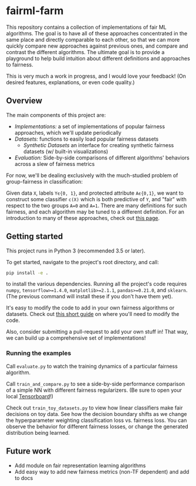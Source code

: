 # fairml-farm
This repository contains a collection of implementations of fair ML algorithms.
The goal is to have all of these approaches concentrated in the same place and directly comparable
to each other, so that we can more quickly compare new approaches against previous ones,
and compare and contrast the different algorithms. The ultimate goal is to provide a playground to help
build intuition about different definitions and approaches to fairness.

This is very much a work in progress, and I would love your feedback!
 (On desired features, explanations, or even code quality.)

## Overview
The main components of this project are:

* *Implementations:* a set of implementations of popular fairness approaches, which we'll update periodically
* *Datasets:* functions to easily load popular fairness datasets
	* *Synthetic Datasets* an interface for creating synthetic fairness datasets (w/ built-in visualizations)
* *Evaluation:* Side-by-side comparisons of different algorithms' behaviors across a slew of fairness metrics

For now, we'll be dealing exclusively with the much-studied problem of group-fairness in classification:

Given data `X`, labels `Yϵ{0, 1}`, and protected attribute `Aϵ{0,1}`, we want to construct some classifier `c(X)`
 which is both predictive of `Y`, and "fair" with respect to the two groups `A=0` and `A=1`.
 There are many definitions for such fairness, and each algorithm may be tuned to a different definition.
For an introduction to many of these approaches, check out [this page](https://speak-statistics-to-power.github.io/fairness/).

## Getting started

This project runs in Python 3 (recommended 3.5 or later).

To get started, navigate to the project's root directory, and call:
```bash
pip install -e .
```

to install the various dependencies. Running all the project's code requires
 `numpy`, `tensorflow>=1.4.0`, `matplotlib>=2.1.1`, `pandas>=0.21.0`, and `sklearn`.
 (The previous command will install these if you don't have them yet).

It's easy to modify the code to add in your own fairness algorithms or datasets.
Check out [this short guide](how_to_add.md) on where you'll need to modify the code.

Also, consider submitting a pull-request to add your own stuff in!
 That way, we can build up a comprehensive set of implementations!

### Running the examples

Call `evaluate.py` to watch the training dynamics of a particular fairness algorithm.

Call `train_and_compare.py` to see a side-by-side performance comparison
 of a simple NN with different fairness regularizers. (Be sure to open your local
 [Tensorboard](http://0.0.0.0:6006/)!)

Check out `train_toy_datasets.py` to view how linear classifiers make fair
 decisions on toy data. See how the decision boundary shifts as we change
 the hyperparameter weighting classification loss vs. fairness loss.
You can observe the behavior for different fairness losses, or change
 the generated distribution being learned.

## Future work
* Add module on fair representation learning algorithms
* Add easy way to add new fairness metrics (non-TF dependent) and add to docs


